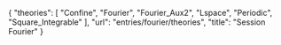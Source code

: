 {
    "theories": [
        "Confine",
        "Fourier",
        "Fourier_Aux2",
        "Lspace",
        "Periodic",
        "Square_Integrable"
    ],
    "url": "entries/fourier/theories",
    "title": "Session Fourier"
}